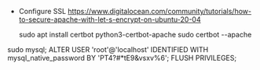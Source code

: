 
- Configure SSL
  https://www.digitalocean.com/community/tutorials/how-to-secure-apache-with-let-s-encrypt-on-ubuntu-20-04

  sudo apt install certbot python3-certbot-apache
  sudo certbot --apache

sudo mysql;
ALTER USER 'root'@'localhost' IDENTIFIED WITH mysql_native_password BY 'PT4?#*tE9&vsxv%6';
FLUSH PRIVILEGES;
